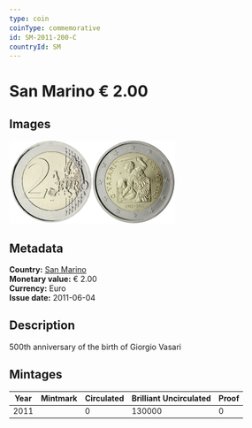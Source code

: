 ```yaml
---
type: coin
coinType: commemorative
id: SM-2011-200-C
countryId: SM
---
```


# San Marino € 2.00

## Images

<img src="../../Images/common-2007-200.webp" height="150" alt="Front image"><img src="Images/SM-2011-200.webp" height="150" alt="Back image">

## Metadata

**Country:** [San Marino](../../Countries/San%20Marino/index.md)\
**Monetary value:** € 2.00\
**Currency:** Euro\
**Issue date:** 2011-06-04

## Description

500th anniversary of the birth of Giorgio Vasari

## Mintages

| Year | Mintmark | Circulated | Brilliant Uncirculated | Proof |
| ---- | -------- | ---------- | ---------------------- | ----- |
| 2011 |          | 0          | 130000                 | 0     |
